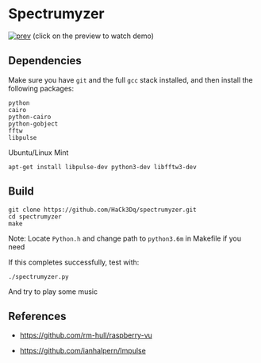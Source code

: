 Spectrumyzer
==============

[![prev](https://i.ytimg.com/vi/nsqza-5bOK8/maxresdefault.jpg)](http://www.youtube.com/watch?v=nsqza-5bOK8)
(click on the preview to watch demo)

Dependencies
--------------

Make sure you have `git` and the full `gcc` stack installed, and then install the following packages: 

```
python
cairo
python-cairo
python-gobject
fftw
libpulse
```

Ubuntu/Linux Mint

```
apt-get install libpulse-dev python3-dev libfftw3-dev
```

Build
--------------

    git clone https://github.com/HaCk3Dq/spectrumyzer.git
    cd spectrumyzer
    make

Note:
Locate `Python.h` and change path to `python3.6m` in Makefile if you need

If this completes successfully, test with:

    ./spectrumyzer.py

And try to play some music

References
--------------
* https://github.com/rm-hull/raspberry-vu

* https://github.com/ianhalpern/Impulse
